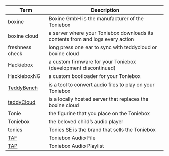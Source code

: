 
| Term        | Description |
| ----------- | ----------- |
| boxine          | Boxine GmbH is the manufacturer of the Toniebox |
| boxine cloud    | a server where your Toniebox downloads its contents from and logs every action|
| freshness check | long press one ear to sync with teddycloud or boxine cloud |
| Hackiebox       | a custom firmware for your Toniebox (development discontinued) |
| HackieboxNG     | a custom bootloader for your Toniebox |
| [TeddyBench](https://github.com/toniebox-reverse-engineering/teddy)      | is a tool to convert audio files to play on your Toniebox|
| [teddyCloud](https://github.com/toniebox-reverse-engineering/teddycloud)      | is a locally hosted server that replaces the boxine cloud |
| Tonie           | the figurine that you place on the Toniebox        |
| Toniebox        | the beloved child’s audio player       |
| tonies          | Tonies SE is the brand that sells the Toniebox |
| [TAF](https://tonies-wiki.revvox.de/docs/wiki/general/audio-file-format/) | Toniebox Audio File |
| [TAP](https://tonies-wiki.revvox.de/docs/tools/teddycloud/playlist-tap-json/) | Toniebox Audio Playlist |
 
 

 
 
 
